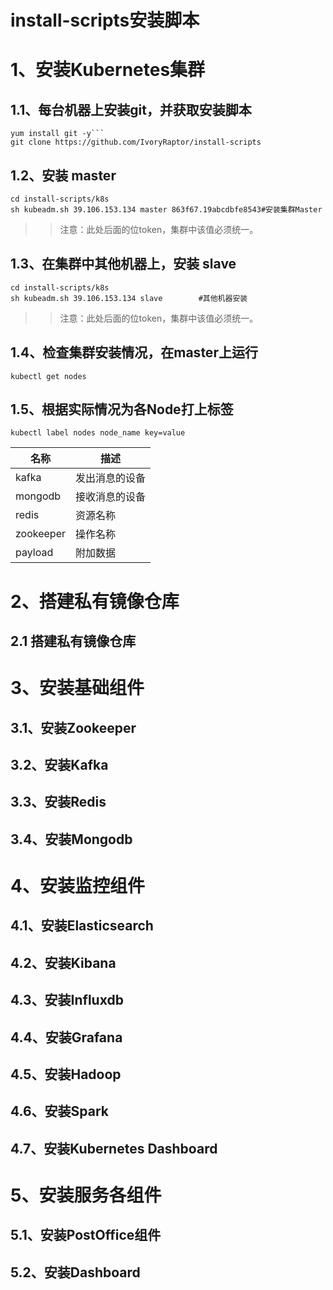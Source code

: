 # install-scripts安装脚本
# 1、安装Kubernetes集群
## 1.1、每台机器上安装git，并获取安装脚本
```
yum install git -y```
git clone https://github.com/IvoryRaptor/install-scripts
```
## 1.2、安装 master
```
cd install-scripts/k8s
sh kubeadm.sh 39.106.153.134 master 863f67.19abcdbfe8543#安装集群Master
```
>> 注意：此处后面的位token，集群中该值必须统一。

## 1.3、在集群中其他机器上，安装 slave
```
cd install-scripts/k8s
sh kubeadm.sh 39.106.153.134 slave        #其他机器安装
```
>> 注意：此处后面的位token，集群中该值必须统一。

## 1.4、检查集群安装情况，在master上运行
```
kubectl get nodes
```

## 1.5、根据实际情况为各Node打上标签
```
kubectl label nodes node_name key=value
```

名称 | 描述
---- | ---
kafka | 发出消息的设备
mongodb | 接收消息的设备
redis | 资源名称
zookeeper | 操作名称
payload | 附加数据


# 2、搭建私有镜像仓库
## 2.1 搭建私有镜像仓库

# 3、安装基础组件
## 3.1、安装Zookeeper

## 3.2、安装Kafka

## 3.3、安装Redis

## 3.4、安装Mongodb

# 4、安装监控组件

## 4.1、安装Elasticsearch

## 4.2、安装Kibana

## 4.3、安装Influxdb

## 4.4、安装Grafana

## 4.5、安装Hadoop

## 4.6、安装Spark

## 4.7、安装Kubernetes Dashboard

# 5、安装服务各组件

## 5.1、安装PostOffice组件

## 5.2、安装Dashboard
